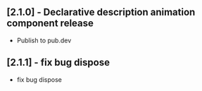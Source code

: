 ## [2.1.0] - Declarative description animation component release

* Publish to pub.dev

## [2.1.1] - fix bug dispose

* fix bug dispose
